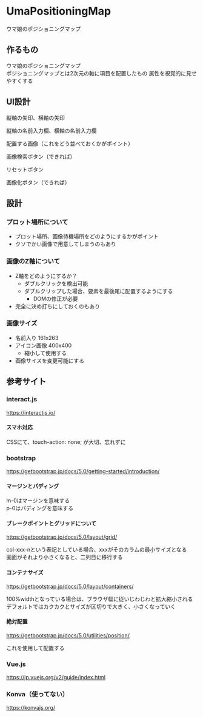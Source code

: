 # UmaPositioningMap

ウマ娘のポジショニングマップ

## 作るもの

ウマ娘のポジショニングマップ  
ポジショニングマップとは2次元の軸に項目を配置したもの
属性を視覚的に見せやすくする  

## UI設計

縦軸の矢印、横軸の矢印

縦軸の名前入力欄、横軸の名前入力欄

配置する画像（これをどう並べておくかがポイント）

画像検索ボタン（できれば）

リセットボタン

画像化ボタン（できれば）

## 設計

### プロット場所について
- プロット場所、画像待機場所をどのようにするかがポイント
- クソでかい画像で用意してしまうのもあり

### 画像のZ軸について
- Z軸をどのようにするか？
    - ダブルクリックを検出可能
    - ダブルクリップした場合、要素を最後尾に配置するようにする
        - DOMの修正が必要
- 完全に決め打ちにしておくのもあり

### 画像サイズ
- 名前入り 161x263
- アイコン画像 400x400
    - 縮小して使用する
- 画像サイスを変更可能にする

## 参考サイト

### interact.js
https://interactjs.io/

#### スマホ対応
CSSにて、touch-action: none; が大切、忘れずに  

### bootstrap
https://getbootstrap.jp/docs/5.0/getting-started/introduction/

#### マージンとパディング
m-0はマージンを意味する  
p-0はパディングを意味する  

#### ブレークポイントとグリッドについて
https://getbootstrap.jp/docs/5.0/layout/grid/

col-xxx-nという表記としている場合、xxxがそのカラムの最小サイズとなる  
画面がそれより小さくなると、二列目に移行する  

#### コンテナサイズ
https://getbootstrap.jp/docs/5.0/layout/containers/

100%widthとなっている場合は、ブラウザ幅に従いじわじわと拡大縮小される  
デフォルトではカクカクとサイズが区切りで大きく、小さくなっていく 

#### 絶対配置
https://getbootstrap.jp/docs/5.0/utilities/position/

これを使用して配置する

### Vue.js
https://jp.vuejs.org/v2/guide/index.html

### Konva（使ってない）
https://konvajs.org/

